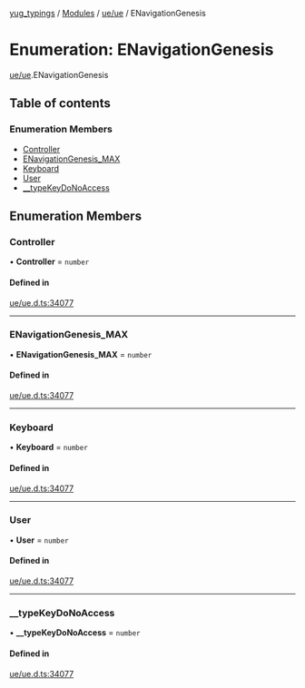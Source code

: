[yug_typings](../README.md) / [Modules](../modules.md) / [ue/ue](../modules/ue_ue.md) / ENavigationGenesis

# Enumeration: ENavigationGenesis

[ue/ue](../modules/ue_ue.md).ENavigationGenesis

## Table of contents

### Enumeration Members

- [Controller](ue_ue.ENavigationGenesis.md#controller)
- [ENavigationGenesis\_MAX](ue_ue.ENavigationGenesis.md#enavigationgenesis_max)
- [Keyboard](ue_ue.ENavigationGenesis.md#keyboard)
- [User](ue_ue.ENavigationGenesis.md#user)
- [\_\_typeKeyDoNoAccess](ue_ue.ENavigationGenesis.md#__typekeydonoaccess)

## Enumeration Members

### Controller

• **Controller** = `number`

#### Defined in

[ue/ue.d.ts:34077](https://github.com/YugMetaverse/yug_typings/blob/25cad34/ue/ue.d.ts#L34077)

___

### ENavigationGenesis\_MAX

• **ENavigationGenesis\_MAX** = `number`

#### Defined in

[ue/ue.d.ts:34077](https://github.com/YugMetaverse/yug_typings/blob/25cad34/ue/ue.d.ts#L34077)

___

### Keyboard

• **Keyboard** = `number`

#### Defined in

[ue/ue.d.ts:34077](https://github.com/YugMetaverse/yug_typings/blob/25cad34/ue/ue.d.ts#L34077)

___

### User

• **User** = `number`

#### Defined in

[ue/ue.d.ts:34077](https://github.com/YugMetaverse/yug_typings/blob/25cad34/ue/ue.d.ts#L34077)

___

### \_\_typeKeyDoNoAccess

• **\_\_typeKeyDoNoAccess** = `number`

#### Defined in

[ue/ue.d.ts:34077](https://github.com/YugMetaverse/yug_typings/blob/25cad34/ue/ue.d.ts#L34077)
